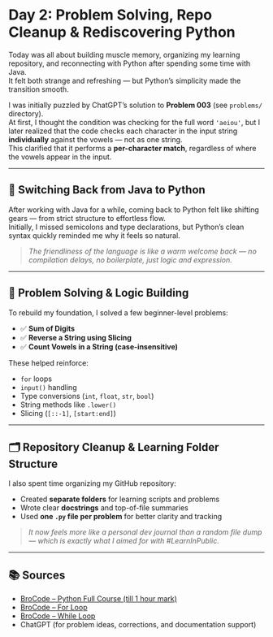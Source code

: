 # Day 2: Problem Solving, Repo Cleanup & Rediscovering Python

Today was all about building muscle memory, organizing my learning repository, and reconnecting with Python after spending some time with Java.  
It felt both strange and refreshing — but Python’s simplicity made the transition smooth.

I was initially puzzled by ChatGPT’s solution to **Problem 003** (see `problems/` directory).  
At first, I thought the condition was checking for the full word `'aeiou'`, but I later realized that the code checks each character in the input string **individually** against the vowels — not as one string.  
This clarified that it performs a **per-character match**, regardless of where the vowels appear in the input.

---

## 🔁 Switching Back from Java to Python

After working with Java for a while, coming back to Python felt like shifting gears — from strict structure to effortless flow.  
Initially, I missed semicolons and type declarations, but Python’s clean syntax quickly reminded me why it feels so natural.

> _The friendliness of the language is like a warm welcome back — no compilation delays, no boilerplate, just logic and expression._

---

## 🧩 Problem Solving & Logic Building

To rebuild my foundation, I solved a few beginner-level problems:

- ✅ **Sum of Digits**
- ✅ **Reverse a String using Slicing**
- ✅ **Count Vowels in a String (case-insensitive)**

These helped reinforce:

- `for` loops  
- `input()` handling  
- Type conversions (`int`, `float`, `str`, `bool`)  
- String methods like `.lower()`  
- Slicing (`[::-1]`, `[start:end]`)

---

## 🗂️ Repository Cleanup & Learning Folder Structure

I also spent time organizing my GitHub repository:

- Created **separate folders** for learning scripts and problems
- Wrote clear **docstrings** and top-of-file summaries
- Used **one `.py` file per problem** for better clarity and tracking

> _It now feels more like a personal dev journal than a random file dump — which is exactly what I aimed for with #LearnInPublic._

---

## 📚 Sources

- [BroCode – Python Full Course (till 1 hour mark)](https://youtube.com/watch?v=ix9cRaBkVe0&t=3600s)  
- [BroCode – For Loop](https://youtube.com/watch?v=KWgYha0clzw&t=1s)  
- [BroCode – While Loop](https://youtube.com/watch?v=rRTjPnVooxE)  
- ChatGPT (for problem ideas, corrections, and documentation support)
